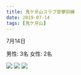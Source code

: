 ```yaml
---
title: 鬼ケ牙山スラブ登攀訓練
date: 2019-07-14
tags: [鬼ケ牙山]
---
```


7月14日 

男性: 3名 
女性: 2名

![](/2019/07/14/20190714/4.jpg)
![](/2019/07/14/20190714/5.jpg)
![](/2019/07/14/20190714/6.jpg)
